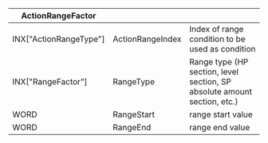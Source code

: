 | ActionRangeFactor      |                  |                                                                          |
| ---------------------- | ---------------- | ------------------------------------------------------------------------ |
| INX["ActionRangeType"] | ActionRangeIndex | Index of range condition to be used as condition                         |
| INX["RangeFactor"]     | RangeType        | Range type (HP section, level section, SP absolute amount section, etc.) |
| WORD                   | RangeStart       | range start value                                                        |
| WORD                   | RangeEnd         | range end value                                                          |